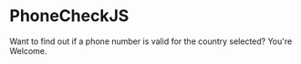PhoneCheckJS
============

Want to find out if a phone number is valid for the country selected? You're Welcome.
